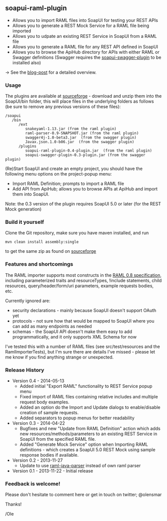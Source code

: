 ## soapui-raml-plugin

- Allows you to import RAML files into SoapUI for testing your REST APIs
- Allows you to generate a REST Mock Service for a RAML file being imported
- Allows you to udpate an existing REST Service in SoapUI from a RAML file
- Allows you to generate a RAML file for any REST API defined in SoapUI
- Allows you to browse the ApiHub directory for APIs with either RAML or Swagger definitions (Swagger requires the
  [soapui-swagger-plugin](https://github.com/olensmar/soapui-swagger-plugin) to be installed also)

-> See the [blog-post](http://olensmar.blogspot.se/2013/12/a-raml-apihub-plugin-for-soapui.html) for a detailed overview.

### Usage

The plugins are available at [sourceforge](https://sourceforge.net/projects/soapui-plugins/files/soapui-raml-plugin/) -
download and unzip them into the SoapUI/bin folder, this will place files in the underlying folders as follows
(be sure to remove any previous versions of these files):

```
/soapui
   /bin
      /ext
         snakeyaml-1.13.jar (from the raml plugin)
         raml-parser-0.9-SNAPSHOT.jar (from the raml plugin)
         swagger4j-1.0-beta3.jar  (from the swagger plugin)
         Javax.json.1.0-b06.jar  (from the swagger plugin)
      /plugins
         soapui-raml-plugin-0.4-plugin.jar  (from the raml plugin)
         soapui-swagger-plugin-0.3-plugin.jar (from the swagger plugin)
```

(Re)Start SoapUI and create an empty project, you should have the following menu options on the project-popup menu:
- Import RAML Definition; prompts to import a RAML file
- Add API from ApiHub; allows you to browse APIs at ApiHub and import them into SoapUI.

Note: the 0.3 version of the plugin requires SoapUI 5.0 or later (for the REST Mock generation)

### Build it yourself

Clone the Git repository, make sure you have maven installed, and run

```
mvn clean install assembly:single
```

to get the same zip as found on [sourceforge](https://sourceforge.net/projects/soapui-plugins/files/soapui-raml-plugin/)

### Features and shortcomings

The RAML importer supports most constructs in the [RAML 0.8 specification](http://raml.org/spec.html), including
parameterized traits and resourceTypes, !include statements, child resources, query/header/form/uri parameters,
example requests bodies, etc.

Currently ignored are:
- security declarations - mainly because SoapUI doesn't support OAuth yet
- protocols - not sure how that would be mapped to SoapUI where you can add as many endpoints as needed
- schemas - the SoapUI API doesn't make them easy to add programmatically, and it only supports XML Schema for now

I've tested this with a number of RAML files (see src/test/resources and the RamlImporterTests),
but I'm sure there are details I've missed - please let me know if you find anything strange or unexpected.

### Release History

- Version 0.4 - 2014-05-13
  - Added initial "Export RAML" functionality to REST Service popup menu
  - Fixed import of RAML files containing relative includes and multiple request body examples.
  - Added an option do the Import and Update dialogs to enable/disable creation of sample requests.
  - Added separators to popup menus for better readability
- Version 0.3 - 2014-04-22
  - Bugfixes and new "Update from RAML Definition" action which adds new resources/methods/parameters to an existing REST Service in SoapUI
  from the specified RAML file.
  - Added "Generate Mock Service" option when Importing RAML definitions - which creates a SoapUI 5.0 REST Mock using sample response bodies if available.
- Version 0.2 - 2013-11-27
  - Update to use [raml-java-parser](https://github.com/raml-org/raml-java-parser) instead of own raml parser
- Version 0.1 - 2013-11-22 - Initial release

### Feedback is welcome!

Please don't hesitate to comment here or get in touch on twitter; @olensmar

Thanks!

/Ole
